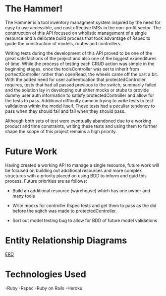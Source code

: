 # The Hammer!

  The Hammer is a tool inventory managment system inspired by the need for easy
  to use accessible, and cost effective IMSs in the non-profit sector. The
  construction of this API focused on wholistic management of a single resource
  and a delibrate build process that took advantage of Rspec to guide the
  construction of models, routes and controllers.

  Writing tests during the development of this API proved to be one of the
  great satisfactions of the project and also one of the biggest expenditures
  of time. While the process of testing each CRUD action was simple in the
  beginning stages, once the toolsController was set to inherit from
  portectController rather than openRead, the wheels came off the cart a bit.
  With the added need for user authentication that protectedController requires,
  tests that had all passed previous to the switch, summarily failed and the
  solution lay in developing out either mocks or stubs to provide dummy user
  auth information to satisfy protectedController and allow for the tests to
  pass. Additional difficulty came in trying to write tests to test validations
  within the model itself. These tests had a peculiar tendency to pass when
  they should fail and fail when they should pass.

  Although both sets of test were eventually abandoned due to a working product
  and time constraints, writing these tests and using them to further shape the
  scope of this project remains a high priority.

# Future Work
  Having created a working API to manage a single resource, future work will
  be focused on building out additional resources and more complex structures
  with a priority placed on using BDD to inform and guid this process. Future
  priorities are as follows:

  - Build an additional resource (warehouse) which has one owner and many tools

  - Write mocks for controller Rspec tests and get them to pass as the did
    before the sqitch was made to protectedController.

 -  Sort out model testing bug to allow for BDD of future model validations


# Entity Relationship Diagrams

 [ERD](https://imgur.com/mn9wM1J)

# Technologies Used

-Ruby
-Rspec
-Ruby on Rails
-Heroku
